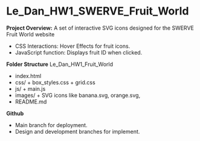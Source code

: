 # Le_Dan_HW1_SWERVE_Fruit_World
**Project Overview:**
  A set of interactive SVG icons designed for the SWERVE Fruit World website
 
- CSS Interactions: Hover Effects for fruit icons.
- JavaScript function: Displays fruit ID when clicked.

**Folder Structure**
Le_Dan_HW1_Fruit_World
  + index.html
  + css/
        + box_styles.css
        + grid.css
  + js/
        + main.js
  + images/ 
        + SVG icons like banana.svg, orange.svg,  
  + README.md
    
**Github**
- Main branch for deployment.
- Design and development branches for implement.

